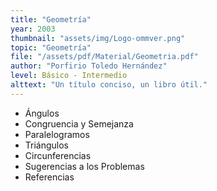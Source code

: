 ```yaml
---
title: "Geometría"
year: 2003
thumbnail: "assets/img/Logo-ommver.png"
topic: "Geometría"
file: "/assets/pdf/Material/Geometria.pdf"
author: "Porfirio Toledo Hernández"
level: Básico - Intermedio
alttext: "Un título conciso, un libro útil."
---
```


<ul class="list-group list-group-flush">
  <li class="list-group-item">Ángulos</li>
  <li class="list-group-item">Congruencia y Semejanza</li>
  <li class="list-group-item">Paralelogramos</li>
  <li class="list-group-item">Triángulos</li>
  <li class="list-group-item">Circunferencias</li>
  <li class="list-group-item">Sugerencias a los Problemas</li>
  <li class="list-group-item">Referencias</li>
</ul>